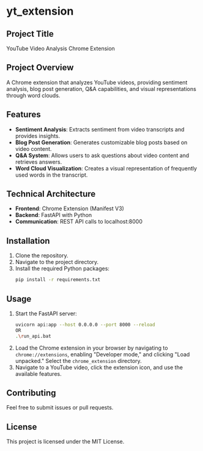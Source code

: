 # yt_extension

## Project Title
YouTube Video Analysis Chrome Extension

## Project Overview
A Chrome extension that analyzes YouTube videos, providing sentiment analysis, blog post generation, Q&A capabilities, and visual representations through word clouds.

## Features
- **Sentiment Analysis**: Extracts sentiment from video transcripts and provides insights.
- **Blog Post Generation**: Generates customizable blog posts based on video content.
- **Q&A System**: Allows users to ask questions about video content and retrieves answers.
- **Word Cloud Visualization**: Creates a visual representation of frequently used words in the transcript.

## Technical Architecture
- **Frontend**: Chrome Extension (Manifest V3)
- **Backend**: FastAPI with Python
- **Communication**: REST API calls to localhost:8000

## Installation
1. Clone the repository.
2. Navigate to the project directory.
3. Install the required Python packages:
   ```bash
   pip install -r requirements.txt
   ```

## Usage
1. Start the FastAPI server:
   ```bash
   uvicorn api:app --host 0.0.0.0 --port 8000 --reload
   OR
   .\run_api.bat
   ```
2. Load the Chrome extension in your browser by navigating to `chrome://extensions`, enabling "Developer mode," and clicking "Load unpacked." Select the `chrome_extension` directory.
3. Navigate to a YouTube video, click the extension icon, and use the available features.

## Contributing
Feel free to submit issues or pull requests.

## License
This project is licensed under the MIT License.
